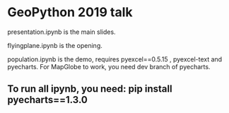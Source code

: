 # GeoPython 2019 talk

presentation.ipynb is the main slides.

flyingplane.ipynb is the opening. 

population.ipynb is the demo, requires pyexcel==0.5.15 , pyexcel-text and pyecharts. For MapGlobe to work, you need dev branch of pyecharts.

## To run all ipynb, you need: pip install pyecharts==1.3.0
